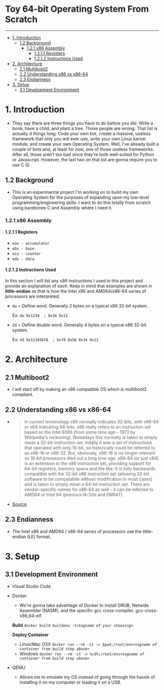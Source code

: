 # Toy 64-bit Operating System From Scratch <!-- omit in toc -->

___

- [1. Introduction](#1-introduction)
  - [1.2 Background](#12-background)
    - [1.2.1 x86 Assembly](#121-x86-assembly)
      - [1.2.1.1 Registers](#1211-registers)
      - [1.2.1.2 Instructions Used](#1212-instructions-used)
- [2. Architecture](#2-architecture)
  - [2.1 Multiboot2](#21-multiboot2)
  - [2.2 Understanding x86 vs x86-64](#22-understanding-x86-vs-x86-64)
  - [2.3 Endianness](#23-endianness)
- [3. Setup](#3-setup)
  - [3.1 Development Environment](#31-development-environment)


# 1. Introduction

- They say there are three things you have to do before you die: Write a book, have a child, and plant a tree. Those people are wrong. That list is actually 4 things long: Code your own bot, create a massive, useless framework that only you will ever use, write your own Linux kernel module, and create your own Operating System. Well, I've already built a couple of bots and, at least for now, one of those useless frameworks. After all, those aren't too bad since they're both well-suited for Python or Javascript. However, the last two on that list are gonna require you to use C :stuck_out_tongue:

## 1.2 Background

- This is an experimental project I'm working on to build my own Operating System for the purposes of expanding upon my low-level programming/engineering skills. I want to do this totally from scratch using barebones C and Assembly where I need it.

### 1.2.1 x86 Assembly

#### 1.2.1.1 Registers

- `eax - accumulator`
- `ebx - base`
- `ecx - counter`
- `edx - data`

#### 1.2.1.2 Instructions Used

  In this section I will list any x86 instructions I used in this project and provide an explanation of each. Keep in mind that examples are shown in **little-endian** as that is how the Intel x86 and AMD64/x86-64 series of processors are interpreted.

- `dw` = Define word. Generally 2 bytes on a typical x86 32-bit system.
  
  Ex: `dw 0x1234  ; 0x34 0x12`
- `dd` = Define double word. Generally 4 bytes on a typical x86 32-bit system.
  
  Ex: `dd 0x12345678  ; 0x78 0x56 0x34 0x12`
  
# 2. Architecture

## 2.1 Multiboot2

- I will start off by making an x86 compatible OS which is multiboot2 compliant.

## 2.2 Understanding x86 vs x86-64

- >In current terminology x86 normally indicates 32-bits, with x86-64 or x64 indicating 64-bits.
    >x86 really refers to an instruction set based on the Intel 8086 (from some time ago - 1973 by Wikipedia's reckoning). Nowadays this normally is taken to simply mean a 32-bit instruction set. Initally it was a set of instructions that operated with only 16-bit, so historically could be referred to as x86-16 or x86-32. But, obviously, x86-16 is no longer relevant as 16-bit processors died out a long time ago.
    >x86-64 (or just x64) is an extension to the x86 instruction set, providing support for 64-bit registers, memory space and the like. It is fully backwards compatible with the 32-bit x86 instruction set (allowing 32-bit software to be compatabile without modification in most cases) and is taken to simply mean a 64-bit instruction set.
    >There are vendor-specific names for x86-64 as well - it can be referred to AMD64 or Intel 64 (previous IA-32e and EM64T).
- [Source](https://superuser.com/a/186544)

## 2.3 Endianness

- The Intel x86 and AMD64 / x86-64 series of processors use the little-endian (LE) format.

# 3. Setup

## 3.1 Development Environment

- Visual Studio Code
- Docker
  - We're gonna take advantage of Docker to install GRUB, Netwide Assembler (NASM), and the specific gcc cross-compiler, gcc-cross-x86_64-elf.

  **Build**
  `docker build buildenv -t`*`<tagname of your choosing>`*

  **Deploy Container**
    - Linux/Mac OSX
  `docker run --rm -it -v $pwd:/root/env`*`<tagname of container from build step above>`*
     - Windows
  `docker run --rm -it -v %cd%:/root/env`*`<tagname of container from build step above>`*

- QEMU
  - Allows me to emulate my OS instead of going through the hassle of installing it on my computer or loading it on a USB. 
